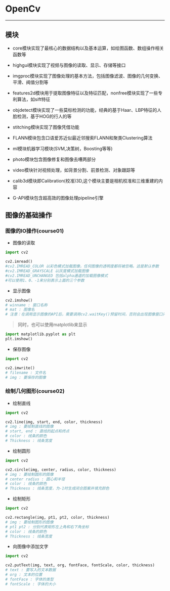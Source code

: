 # OpenCv  

---  

## 模块  

- core模块实现了最核心的数据结构以及基本运算，如绘图函数、数组操作相关函数等
- highgui模块实现了视频与图像的读取、显示、存储等接口
- imgproc模块实现了图像处理的基本方法，包括图像滤波、图像的几何变换、平滑、阀值分割等

- features2d模块用于提取图像特征以及特征匹配，nonfree模块实现了一些专利算法，如sift特征
- objdetect模块实现了一些莫标检测的功能，经典的基于Haar、LBP特征的人脸检测，基于HOG的行人的等
- stitching模块实现了图像凭借功能
- FLANN模块包含口语爱苏近似最近邻搜索FLANN和聚类Clustering算法
- ml模块机器学习模块(SVM,决策树，Boosting等等)
- photo模块包含图像修复和图像去嘈两部分
- video模块针对视频处理，如背景分割、前景检测、对象跟踪等
- calib3d模块即Calibration(校准)3D,这个模块主要是相机校准和三维重建的内容
- G-API模块包含超高效的图像处理pipeline引擎  


## 图像的基础操作  

### 图像的IO操作(course01)

- 图像的读取

```python
import cv2

cv2.imread()
#cv2.IMREAD_COLOR 以彩色模式加载图像，任何图像的透明度都将被忽略。这是默认参数
#cv2.IMREAD_GRAYSCALE 以灰度模式加载图像
#cv2.IMREAD_UNCHANGED 包括alpha通道的加载图像模式
#可以使用1、0、-1来分别表示上面的三个参数
```

- 显示图像
```python
cv2.imshow()
# winname : 窗口名称
# mat : 图像名
# 注意：在调用显示图像的API后，需要调用cv2.waitKey()预留时间，否则会出现图像窗口闪退的情况
```
> 同时，也可以使用matplotlib来显示

```python
import matplotlib.pyplot as plt
plt.imshow()
```

- 保存图像

```python
import cv2

cv2.imwrite()
# filename : 文件名
# img : 要保存的图像
```

### 绘制几何图形(course02)

- 绘制直线

```python
import cv2

cv2.line(img, start, end, color, thickness)
# img : 要绘制直线的图像
# start, end : 直线的起点和终点
# color : 线条的颜色
# Thickness : 线条宽度
```  

- 绘制圆形

```python
import cv2

cv2.circle(img, center, radius, color, thickness)
# img : 要绘制圆形的图像
# center radius : 圆心和半径
# color : 线条的颜色
# Thickness : 线条宽度，为-1时生成闭合图案并填充颜色
```

- 绘制矩形

```python
import cv2

cv2.rectangle(img, pt1, pt2, color, thickness)
# img : 要绘制图形的图像
# pt1 pt2 : 分别代表矩形左上角和右下角坐标
# color : 线条的颜色
# Thickness : 线条宽度
```

- 向图像中添加文字

```python
import cv2

cv2.putText(img, text, org, fontFace, fontScale, color, thickness)
# text : 要写入的文本数据
# org : 文本的位置
# fontFace : 字体的类型
# fontScale : 字体的大小
```